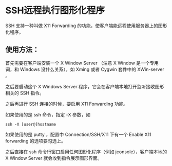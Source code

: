 # SSH远程执行图形化程序

SSH 支持一种叫做 X11 Forwarding 的功能，使客户端能远程使用服务器上的图形化程序。

## 使用方法：

首先需要在客户端安装一个 X Window Server （注意 X Window 是一个专用词，和 Windows 没什么关系），如 Xming 或者 Cygwin 套件中的 XWin-server 。

之后要启动这个 X Windows Server 程序，它会在客户端本地打开监听接收图形相关的 SSH 指令。

之后再进行 SSH 连接的时候，要启用 X11 Forwarding 功能。

如果使用的是 ssh 命令，指定 -X 参数，如

    ssh -X [user@]hostname

如果使用的是 putty ，配置中 Connection/SSH/X11 下有一个 Enable X11 forwarding 的选项要勾选上。

之后直接在 ssh 命令行窗口启用任何图形化程序（例如 jconsole），客户端本地的 X Window Server 就会收到指令展示图形界面。
